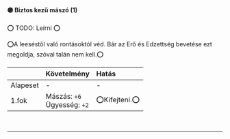 #### 🟣 Biztos kezű mászó (1)

⭕ TODO: Leírni ⭕

⭕A leeséstől való rontásoktól véd. Bár az Erő és Edzettség bevetése ezt megoldja, szóval talán nem kell.⭕

|          | Követelmény                            | Hatás          |
|:-------- |:-------------------------------------- |:-------------- |
| Alapeset | -                                      | -             |
| 1.fok    | Mászás:&nbsp;`+6`<br />Ügyesség:&nbsp;`+2` | ⭕Kifejteni.⭕ |

<br />

---
